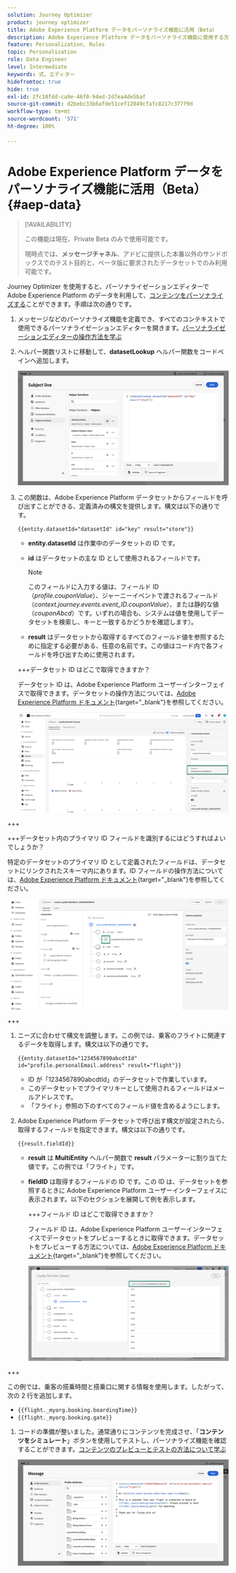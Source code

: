 ```yaml
---
solution: Journey Optimizer
product: journey optimizer
title: Adobe Experience Platform データをパーソナライズ機能に活用（Beta）
description: Adobe Experience Platform データをパーソナライズ機能に使用する方法を説明します。
feature: Personalization, Rules
topic: Personalization
role: Data Engineer
level: Intermediate
keywords: 式、エディター
hidefromtoc: true
hide: true
exl-id: 2fc10fdd-ca9e-46f0-94ed-2d7ea4de5baf
source-git-commit: d2bebc33b6afde51cef12049cfafc8217c377f9d
workflow-type: tm+mt
source-wordcount: '571'
ht-degree: 100%

---
```


# Adobe Experience Platform データをパーソナライズ機能に活用（Beta） {#aep-data}

>[!AVAILABILITY]
>
>この機能は現在、Private Beta のみで使用可能です。
>
>現時点では、**メッセージチャネル**、アドビに提供した本番以外のサンドボックスでのテスト目的と、ベータ版に要求されたデータセットでのみ利用可能です。

Journey Optimizer を使用すると、パーソナライゼーションエディターで Adobe Experience Platform のデータを利用して、[コンテンツをパーソナライズする](../personalization/personalize.md)ことができます。手順は次の通りです。

1. メッセージなどのパーソナライズ機能を定義でき、すべてのコンテキストで使用できるパーソナライゼーションエディターを開きます。[パーソナライゼーションエディターの操作方法を学ぶ](../personalization/personalization-build-expressions.md)

1. ヘルパー関数リストに移動して、**datasetLookup** ヘルパー関数をコードペインへ追加します。

   ![](assets/aep-data-helper.png)

1. この関数は、Adobe Experience Platform データセットからフィールドを呼び出すことができる、定義済みの構文を提供します。構文は以下の通りです。

   ```
   {{entity.datasetId="datasetId" id="key" result="store"}}
   ```

   * **entity.datasetId** は作業中のデータセットの ID です。
   * **id** はデータセットの主な ID として使用されるフィールドです。

     >[!NOTE]
     >
     >このフィールドに入力する値は、フィールド ID（*profile.couponValue*）、ジャーニーイベントで渡されるフィールド（*context.journey.events.event_ID.couponValue*）、または静的な値（*couponAbcd*）です。いずれの場合も、システムは値を使用してデータセットを検索し、キーと一致するかどうかを確認します）。

   * **result** はデータセットから取得するすべてのフィールド値を参照するために指定する必要がある、任意の名前です。この値はコード内で各フィールドを呼び出すために使用されます。

   +++データセット ID はどこで取得できますか？

   データセット ID は、Adobe Experience Platform ユーザーインターフェイスで取得できます。データセットの操作方法については、[Adobe Experience Platform ドキュメント](https://experienceleague.adobe.com/ja/docs/experience-platform/catalog/datasets/user-guide#view-datasets){target="_blank"}を参照してください。

   ![](assets/aep-data-dataset.png)

+++

   +++データセット内のプライマリ ID フィールドを識別するにはどうすればよいでしょうか？

   特定のデータセットのプライマリ ID として定義されたフィールドは、データセットにリンクされたスキーマ内にあります。ID フィールドの操作方法については、[Adobe Experience Platform ドキュメント](https://experienceleague.adobe.com/ja/docs/experience-platform/xdm/ui/fields/identity){target="_blank"}を参照してください。

   ![](assets/aep-data-identity.png)

+++

1. ニーズに合わせて構文を調整します。この例では、乗客のフライトに関連するデータを取得します。構文は以下の通りです。

   ```
   {{entity.datasetId="1234567890abcdtId" id="profile.personalEmail.address" result="flight"}}
   ```

   * ID が「1234567890abcdtId」のデータセットで作業しています。
   * このデータセットでプライマリキーとして使用されるフィールドはメールアドレスです。
   * 「フライト」参照の下のすべてのフィールド値を含めるようにします。

1. Adobe Experience Platform データセットで呼び出す構文が設定されたら、取得するフィールドを指定できます。構文は以下の通りです。

   ```
   {{result.fieldId}}
   ```

   * **result** は **MultiEntity** ヘルパー関数で **result** パラメーターに割り当てた値です。この例では「フライト」です。
   * **fieldID** は取得するフィールドの ID です。この ID は、データセットを参照するときに Adobe Experience Platform ユーザーインターフェイスに表示されます。以下のセクションを展開して例を表示します。

     +++フィールド ID はどこで取得できますか？

     フィールド ID は、Adobe Experience Platform ユーザーインターフェイスでデータセットをプレビューするときに取得できます。データセットをプレビューする方法については、[Adobe Experience Platform ドキュメント](https://experienceleague.adobe.com/ja/docs/experience-platform/catalog/datasets/user-guide#preview){target="_blank"}を参照してください。

     ![](assets/aep-data-field.png)

+++

   この例では、乗客の搭乗時間と搭乗口に関する情報を使用します。したがって、次の 2 行を追加します。

   * `{{flight._myorg.booking.boardingTime}}`
   * `{{flight._myorg.booking.gate}}`

1. コードの準備が整いました。通常通りにコンテンツを完成させ、「**コンテンツをシミュレート**」ボタンを使用してテストし、パーソナライズ機能を確認することができます。[コンテンツのプレビューとテストの方法について学ぶ](../content-management/preview-test.md)


   ![](assets/aep-data-sample.png)
